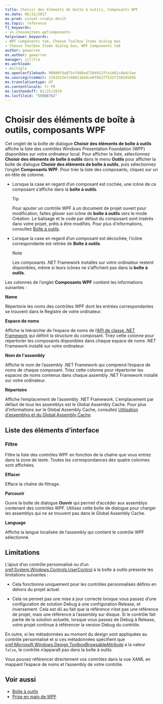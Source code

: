 ```yaml
---
title: Choisir des éléments de boîte à outils, Composants WPF
ms.date: 06/21/2017
ms.prod: visual-studio-dev15
ms.topic: reference
f1_keywords:
- vs.chooseitems.wpfcomponents
helpviewer_keywords:
- WPF Components tab, Choose Toolbox Items dialog box
- Choose Toolbox Items dialog box, WPF Components tab
author: gewarren
ms.author: gewarren
manager: jillfra
ms.workload:
- multiple
ms.openlocfilehash: 98000fda073cf480ad7204912ffa1461c4bdc5ae
ms.sourcegitcommit: 2193323efc608118e0ce6f6b2ff532f158245d56
ms.translationtype: HT
ms.contentlocale: fr-FR
ms.lasthandoff: 01/25/2019
ms.locfileid: "55008762"
---
```

# <a name="choose-toolbox-items-wpf-components"></a>Choisir des éléments de boîte à outils, composants WPF

Cet onglet de la boîte de dialogue **Choisir des éléments de boîte à outils** affiche la liste des contrôles Windows Presentation Foundation (WPF) disponibles sur votre ordinateur local. Pour afficher la liste, sélectionnez **Choisir des éléments de boîte à outils** dans le menu **Outils** pour afficher la boîte de dialogue **Choisir des éléments de boîte à outils**, puis sélectionnez l’onglet **Composants WPF**. Pour trier la liste des composants, cliquez sur un en-tête de colonne.

- Lorsque la case en regard d’un composant est cochée, une icône de ce composant s’affiche dans la **boîte à outils**.

    > [!TIP]
    > Pour ajouter un contrôle WPF à un document de projet ouvert pour modification, faites glisser son icône de **boîte à outils** vers le mode Création. Le balisage et le code par défaut du composant sont insérés dans votre projet, prêts à être modifiés. Pour plus d'informations, consultez [Boîte à outils](../../ide/reference/toolbox.md).

- Lorsque la case en regard d’un composant est décochée, l’icône correspondante est retirée de **Boîte à outils**.

    > [!NOTE]
    > Les composants .NET Framework installés sur votre ordinateur restent disponibles, même si leurs icônes ne s’affichent pas dans la **boîte à outils**.

Les colonnes de l’onglet **Composants WPF** contient les informations suivantes :

**Name**

Répertorie les noms des contrôles WPF dont les entrées correspondantes se trouvent dans le Registre de votre ordinateur.

**Espace de noms**

Affiche la hiérarchie de l’espace de noms de l’[API de classe .NET Framework](/dotnet/api/?view=netframework-4.7) qui définit la structure du composant. Triez cette colonne pour répertorier les composants disponibles dans chaque espace de noms .NET Framework installé sur votre ordinateur.

**Nom de l'assembly**

Affiche le nom de l’assembly .NET Framework qui comprend l’espace de noms de chaque composant. Triez cette colonne pour répertorier les espaces de noms contenus dans chaque assembly .NET Framework installé sur votre ordinateur.

**Répertoire**

Affiche l’emplacement de l’assembly .NET Framework. L'emplacement par défaut de tous les assemblys est le Global Assembly Cache. Pour plus d’informations sur le Global Assembly Cache, consultez [Utilisation d’assemblys et du Global Assembly Cache](/dotnet/framework/app-domains/working-with-assemblies-and-the-gac).

## <a name="uielement-list"></a>Liste des éléments d’interface

### <a name="filter"></a>Filtre

Filtre la liste des contrôles WPF en fonction de la chaîne que vous entrez dans la zone de texte. Toutes les correspondances des quatre colonnes sont affichées.

**Effacer**

Efface la chaîne de filtrage.

**Parcourir**

Ouvre la boîte de dialogue **Ouvrir** qui permet d’accéder aux assemblys contenant des contrôles WPF. Utilisez cette boîte de dialogue pour charger les assemblys qui ne se trouvent pas dans le Global Assembly Cache.

**Language**

Affiche la langue localisée de l’assembly qui contient le contrôle WPF sélectionné.

## <a name="limitations"></a>Limitations

L’ajout d’un contrôle personnalisé ou d’un <xref:System.Windows.Controls.UserControl> à la boîte à outils présente les limitations suivantes :

- Cela fonctionne uniquement pour les contrôles personnalisés définis en dehors du projet actuel.

- Cela ne permet pas une mise à jour correcte lorsque vous passez d’une configuration de solution Debug à une configuration Release, et inversement. Cela est dû au fait que la référence n’est pas une référence de projet, mais une référence à l’assembly sur disque. Si le contrôle fait partie de la solution actuelle, lorsque vous passez de Debug à Release, votre projet continue à référencer la version Debug du contrôle.

En outre, si les métadonnées au moment du design sont appliquées au contrôle personnalisé et si ces métadonnées spécifient que <xref:Microsoft.Windows.Design.ToolboxBrowsableAttribute> a la valeur `false`, le contrôle n’apparaît pas dans la boîte à outils.

Vous pouvez référencer directement vos contrôles dans la vue XAML en mappant l’espace de noms et l’assembly de votre contrôle.

## <a name="see-also"></a>Voir aussi

- [Boîte à outils](../../ide/reference/toolbox.md)
- [Prise en main de WPF](../../designers/getting-started-with-wpf.md)

